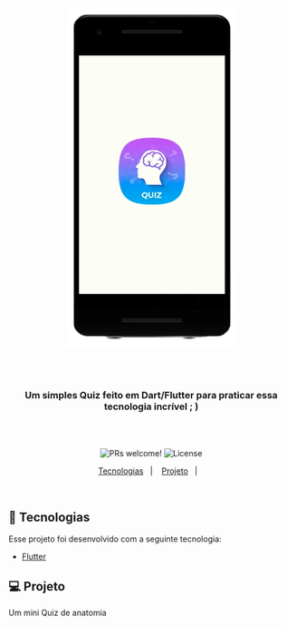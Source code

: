 <p align="center">
<img align="" width="300" height="600" src="https://github.com/moraesnicol/Quiz/blob/master/Quizgiffinal.gif" title="quiiz">
</p>
         


<br />
<br />
<h3 align="center">
Um simples Quiz feito em Dart/Flutter para praticar essa tecnologia incrível ; )
</h3>
<br />
<br />

<p align="center">
 <img src="https://img.shields.io/static/v1?label=PRs&message=welcome&color=7159c1&labelColor=000000" alt="PRs welcome!" />

  <img alt="License" src="https://img.shields.io/static/v1?label=license&message=MIT&color=7159c1&labelColor=000000">
</p>

<p align="center">
  <a href="#rocket-tecnologias">Tecnologias</a>&nbsp;&nbsp;&nbsp;|&nbsp;&nbsp;&nbsp;
  <a href="#-projeto">Projeto</a>&nbsp;&nbsp;&nbsp;|&nbsp;&nbsp;&nbsp;
 
</p>
<br>

## :rocket: Tecnologias

Esse projeto foi desenvolvido com a seguinte tecnologia:

- [Flutter](https://flutter.dev/)

## 💻 Projeto

Um mini Quiz de anatomia
